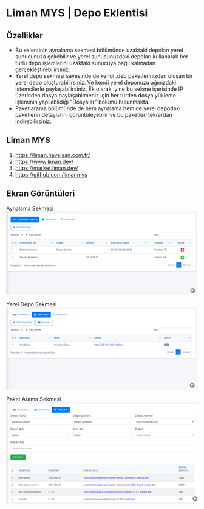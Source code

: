 # Liman MYS | Depo Eklentisi

## Özellikler
- Bu eklentinin aynalama sekmesi bölümünde uzaktaki depoları yerel sunucunuza çekebilir ve yerel sunucunuzdaki depoları kullanarak her türlü depo işlemlerini uzaktaki sunucuya bağlı kalmadan gerçekleştirebilirsiniz.
- Yerel depo sekmesi sayesinde de kendi .deb paketlerinizden oluşan bir yerel depo oluşturabilirsiniz. Ve kendi yerel deponuzu ağınızdaki istemcilerle paylaşabilirsiniz. Ek olarak, yine bu sekme içerisinde IP üzerinden dosya paylaşabilmeniz için her türden dosya yükleme işleminin yapılabildiği "Dosyalar" bölümü bulunmakta.
- Paket arama bölümünde de hem aynalama hem de yerel depodaki paketlerin detaylarını görüntüleyebilir ve bu paketleri tekrardan indirebilirsiniz.

## Liman MYS
1. https://liman.havelsan.com.tr/
2. https://www.liman.dev/
3. https://market.liman.dev/
4. https://github.com/limanmys

## Ekran Görüntüleri
Aynalama Sekmesi</br>
<kbd>
![scr01](/screenshots/mirrorTab.jpg)
</kbd>

Yerel Depo Sekmesi</br>
<kbd>
![scr02](/screenshots/localRepoTab.jpg)
</kbd>

Paket Arama Sekmesi</br>
<kbd>
![scr03](/screenshots/packageSearchTab.jpg)
</kbd>
